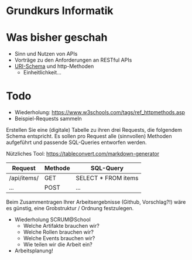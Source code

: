 Grundkurs Informatik
========================

# Was bisher geschah

- Sinn und Nutzen von APIs
- Vorträge zu den Anforderungen an RESTful APIs
- [URI-Schema](./uri.md) und http-Methoden
	- Einheitlichkeit...
	
# Todo

- Wiederholung: https://www.w3schools.com/tags/ref_httpmethods.asp
- Beispiel-Requests sammeln

Erstellen Sie eine (digitale) Tabelle zu ihren drei Requests, die folgendem Schema entspricht. Es sollen pro Request alle (sinnvollen) Methoden aufgeführt und passende SQL-Queries entworfen werden.

Nützliches Tool: https://tableconvert.com/markdown-generator
	
| Request     | Methode | SQL-Query           |
|-------------|---------|---------------------|
| /api/items/ | GET     | SELECT * FROM items |
| ...         | POST    | ...                 |

Beim Zusammentragen Ihrer Arbeitsergebnisse (Github, Vorschlag?!) wäre es günstig, eine Grobstruktur / Ordnung festzulegen.

- Wiederholung SCRUM@School
	- Welche Artifakte brauchen wir?
	- Welche Rollen brauchen wir?
	- Welche Events brauchen wir?
	- Wie teilen wir die Arbeit ein?
- Arbeitsplanung!